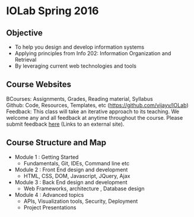 # IOLab Spring 2016

## Objective
- To help you design and develop information systems
- Applying principles from Info 202: Information Organization and Retrieval
- By leveraging current web technologies and tools

## Course Websites
BCourses: Assignments, Grades, Reading material, Syllabus  
Github: Code, Resources, Templates, etc (https://github.com/vijayv/IOLab)  
Feedback: This class will take an iterative approach to its teaching. We welcome any and all feedback at anytime throughout the course. Please submit feedback [here](http://goo.gl/forms/uPevvfaChp) (Links to an external site).

## Course Structure and Map
- Module 1 : Getting Started
  - Fundamentals, Git,  IDEs, Command line etc
- Module 2 : Front End design and development
  - HTML, CSS, DOM, Javascript, JQuery, Ajax
- Module 3 : Back End design and development
  - Web Frameworks, architecture , Database design
- Module 4 :  Advanced topics
  - APIs, Visualization tools, Security, Deployment
  - Project Presentations
